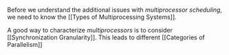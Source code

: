 Before we understand the additional issues with *multiprocessor scheduling*, we need to know the  [[Types of Multiprocessing Systems]].

A good way to characterize *multiprocessors* is to consider [[Synchronization Granularity]]. This leads to different [[Categories of Parallelism]]